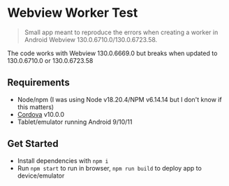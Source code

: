 # Webview Worker Test
> Small app meant to reproduce the errors when creating a worker in Android Webview 130.0.6710.0/130.0.6723.58.

The code works with Webview 130.0.6669.0 but breaks when updated to 130.0.6710.0 or 130.0.6723.58

## Requirements
- Node/npm (I was using Node v18.20.4/NPM v6.14.14 but I don't know if this matters)
- [Cordova](https://cordova.apache.org/) v10.0.0
- Tablet/emulator running Android 9/10/11

## Get Started
- Install dependencies with `npm i`
- Run `npm start` to run in browser, `npm run build` to deploy app to device/emulator
